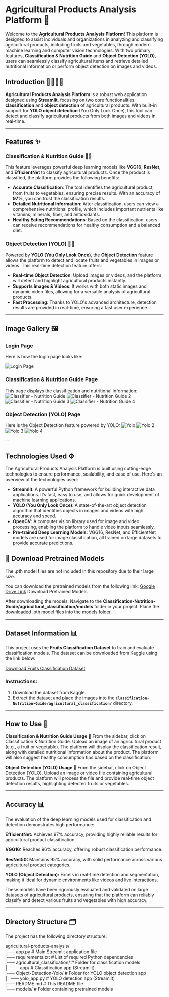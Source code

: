 # Agricultural Products Analysis Platform 🌱

Welcome to the **Agricultural Products Analysis Platform**! This platform is designed to assist individuals and organizations in analyzing and classifying agricultural products, including fruits and vegetables, through modern machine learning and computer vision technologies. With two primary features, **Classification & Nutrition Guide** and **Object Detection (YOLO)**, users can seamlessly classify agricultural items and retrieve detailed nutritional information or perform object detection on images and videos.

## Introduction 👨‍🌾👩‍🌾

**Agricultural Products Analysis Platform** is a robust web application designed using **Streamlit**, focusing on two core functionalities: **classification** and **object detection** of agricultural products. 
With built-in support for **YOLO object detection** (You Only Look Once), this tool can detect and classify agricultural products from both images and videos in real-time.

---

## Features ✨

### Classification & Nutrition Guide 🥦🍓
This feature leverages powerful deep learning models like **VGG16**, **ResNet**, and **EfficientNet** to classify agricultural products. Once the product is classified, the platform provides the following benefits:
- **Accurate Classification**: The tool identifies the agricultural product, from fruits to vegetables, ensuring precise results. With an accuracy of **97%**, you can trust the classification results.
- **Detailed Nutritional Information**: After classification, users can view a comprehensive nutritional profile, which includes important nutrients like vitamins, minerals, fiber, and antioxidants.
- **Healthy Eating Recommendations**: Based on the classification, users can receive recommendations for healthy consumption and a balanced diet.

### Object Detection (YOLO) 🍏🍊
Powered by **YOLO (You Only Look Once)**, the **Object Detection** feature allows the platform to detect and locate fruits and vegetables in images or videos. This real-time detection feature offers:
- **Real-time Object Detection**: Upload images or videos, and the platform will detect and highlight agricultural products instantly.
- **Supports Images & Videos**: It works with both static images and dynamic video files, allowing for a versatile analysis of agricultural products.
- **Fast Processing**: Thanks to YOLO's advanced architecture, detection results are provided in real-time, ensuring a fast user experience.

---
## Image Gallery 🖼️

### Login Page
Here is how the login page looks like:

![Login Page](https://github.com/yassers25/Classification-Nutrition-Guide/blob/main/home%20page.png?raw=true)

### Classification & Nutrition Guide Page
This page displays the classification and nutritional information:
![Classifier - Nutrition Guide](https://github.com/yassers25/Classification-Nutrition-Guide/blob/main/Classifier%20-%20Nutrition%20Guide.png?raw=true)
![Classifier - Nutrition Guide 2](https://github.com/yassers25/Classification-Nutrition-Guide/blob/main/Classifier%20-%20Nutrition%20Guide%202.png?raw=true)
![Classifier - Nutrition Guide 3](https://github.com/yassers25/Classification-Nutrition-Guide/blob/main/Classifier%20-%20Nutrition%20Guide%203.png?raw=true)
![Classifier - Nutrition Guide 4](https://github.com/yassers25/Classification-Nutrition-Guide/blob/main/Classifier%20-%20Nutrition%20Guide%204.png?raw=true)

### Object Detection (YOLO) Page
Here is the Object Detection feature powered by YOLO:
![Yolo](https://github.com/yassers25/Classification-Nutrition-Guide/blob/main/Yolo.png?raw=true)
![Yolo 2](https://github.com/yassers25/Classification-Nutrition-Guide/blob/main/Yolo%202.png?raw=true)
![Yolo 3](https://github.com/yassers25/Classification-Nutrition-Guide/blob/main/Yolo%203.png?raw=true)
![Yolo 4](https://github.com/yassers25/Classification-Nutrition-Guide/blob/main/yolo%204.png?raw=true)

--
## Technologies Used ⚙️

The Agricultural Products Analysis Platform is built using cutting-edge technologies to ensure performance, scalability, and ease of use. Here's an overview of the technologies used:

- **Streamlit**: A powerful Python framework for building interactive data applications. It’s fast, easy to use, and allows for quick development of machine learning applications.
- **YOLO (You Only Look Once)**: A state-of-the-art object detection algorithm that identifies objects in images and videos with high accuracy and speed.
- **OpenCV**: A computer vision library used for image and video processing, enabling the platform to handle video inputs seamlessly.
- **Pre-trained Deep Learning Models**: VGG16, ResNet, and EfficientNet models are used for image classification, all trained on large datasets to provide accurate predictions.

## 📌 Download Pretrained Models
The .pth model files are not included in this repository due to their large size.

You can download the pretrained models from the following link:
[Google Drive Link](https://drive.google.com/drive/folders/12PpxrmajiWoE1FQ6LCR1xPjyqI9jd_C8?usp=sharing)
Download Pretrained Models

After downloading the models:
Navigate to the **Classification-Nutrition-Guide/agricultural_classification/models** folder in your project.
Place the downloaded .pth model files into the models folder.

---
## Dataset Information 📊

This project uses the **Fruits Classification Dataset** to train and evaluate classification models. The dataset can be downloaded from Kaggle using the link below:

[Download Fruits Classification Dataset](https://www.kaggle.com/datasets/kritikseth/fruit-and-vegetable-image-recognition)

### Instructions:
1. Download the dataset from Kaggle.
2. Extract the dataset and place the images into the **`Classification-Nutrition-Guide/agricultural_classification/`** directory.

---
## How to Use 🎯
**Classification & Nutrition Guide Usage 📸**
From the sidebar, click on Classification & Nutrition Guide.
Upload an image of an agricultural product (e.g., a fruit or vegetable).
The platform will display the classification result, along with detailed nutritional information about the product.
The platform will also suggest healthy consumption tips based on the classification.

**Object Detection (YOLO) Usage 🎥**
From the sidebar, click on Object Detection (YOLO).
Upload an image or video file containing agricultural products.
The platform will process the file and provide real-time object detection results, highlighting detected fruits or vegetables.

---
## Accuracy 📊
The evaluation of the deep learning models used for classification and detection demonstrates high performance:

**EfficientNet:** Achieves 97% accuracy, providing highly reliable results for agricultural product classification.

**VGG16:** Reaches 96% accuracy, offering robust classification performance.

**ResNet50:** Maintains 95% accuracy, with solid performance across various agricultural product categories.

**YOLO (Object Detection):** Excels in real-time detection and segmentation, making it ideal for dynamic environments like videos and live interactions.

These models have been rigorously evaluated and validated on large datasets of agricultural products, ensuring that the platform can reliably classify and detect various fruits and vegetables with high accuracy.

---
## Directory Structure 🗂️

The project has the following directory structure:

agricultural-products-analysis/  
├── app.py                         # Main Streamlit application file  
├── requirements.txt               # List of required Python dependencies  
├── agricultural_classification/   # Folder for classification models  
│   └── app/                       # Classification app (Streamlit)  
├── Object-Detection-Yolo/         # Folder for YOLO object detection app  
│   └── yolo_app.py                # YOLO detection app (Streamlit)  
├── README.md                      # This README file  
└── models/                        # Folder containing pretrained models


